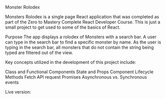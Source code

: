 Monster Rolodex

Monsters Rolodex is a single page React application that was completed as part of the Zero to Mastery Complete React Developer Course. This is just a small project to get used to some of the basics of React.

Purpose
The app displays a rolodex of Monsters with a search bar. A user can type in the search bar to find a specific monster by name. As the user is typing in the search bar, all monsters that do not contain the string being typed are filtered out of the view.

Key concepts utilized in the development of this project include:

Class and Functional Components
State and Props
Component Lifecycle Methods
Fetch API request
Promises
Asynchronous vs. Synchronous events

Live version:
